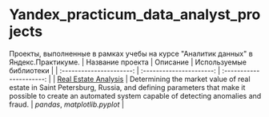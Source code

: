 # Yandex_practicum_data_analyst_projects
Проекты, выполненные в рамках учебы на курсе "Аналитик данных" в Яндекс.Практикуме.
| Название проекта | Описание | Используемые библиотеки | 
| :----------------------: | :----------------------: | :----------------------: |
| [Real Estate Analysis](real_estate) | Determining the market value of real estate in Saint Petersburg, Russia, and defining parameters that make it possible to create an automated system capable of detecting anomalies and fraud. | *pandas*, *matplotlib.pyplot* |
